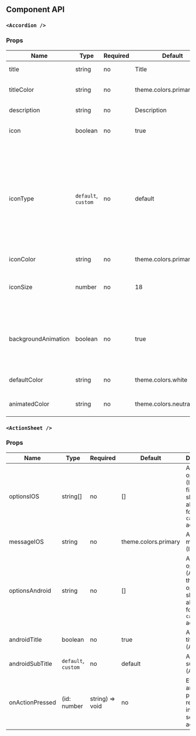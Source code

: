 ## Component API

### `<Accordion />`

### Props

| Name           | Type                 | Required | Default | Description                                                   |
| -------------- | -------------------- | -------- | ------- | ------------------------------------------------------------- |
| title           | string              | no       | Title | Accordion title
| titleColor | string               | no       | theme.colors.primary      | define the color for the title                        |
| description | string| no       | Description    | Accordion description                                              |
| icon    | boolean | no       | true    | icon for expand/hide description                                                  |
| iconType       | `default`, `custom`              | no       | default   | default icon using react-native-vector-icons or custom (custom image must be added as an svg image `ic_name` under images in xcode and in Android studio as a vector)                             |
| iconColor | string              | no       | theme.colors.primary   | icon color                        |
| iconSize       | number      | no      | 18    | component that will be wrapped inside the ListItem component  |
| backgroundAnimation          | boolean               | no       | true    | define there will be a background animation from `defaultColor`  to `animatedColor`|
| defaultColor          | string               | no       | theme.colors.white    | default accordion color |
| animatedColor          | string               | no       | theme.colors.neutralBorder    | animated accordion color |

### `<ActionSheet />`

### Props

| Name           | Type                 | Required | Default | Description                                                   |
| -------------- | -------------------- | -------- | ------- | ------------------------------------------------------------- |
| optionsIOS           | string[]             | no       | [] | Actionsheet options (IOS), the first option should always be for handling `cancel` action
| messageIOS | string               | no       | theme.colors.primary      | Actionsheet message (IOS)                        |
| optionsAndroid | string| no       | []    | Actionsheet options (Android), the first option should always be for handling `cancel` action
| androidTitle    | boolean | no       | true    | Actionsheet title (Android) |
| androidSubTitle       | `default`, `custom`              | no       | default   | Actionsheet subtitle (Android)                        |
| onActionPressed | (id: number | string) => void | no       |Event when an action is pressed, return the index of the selected action |